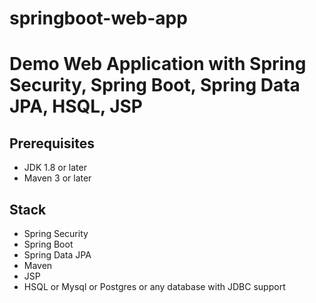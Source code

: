 # springboot-web-app
# Demo Web Application with Spring Security, Spring Boot, Spring Data JPA, HSQL, JSP

## Prerequisites

- JDK 1.8 or later
- Maven 3 or later

## Stack
- Spring Security
- Spring Boot
- Spring Data JPA
- Maven
- JSP
- HSQL or Mysql or Postgres or any database with JDBC support
